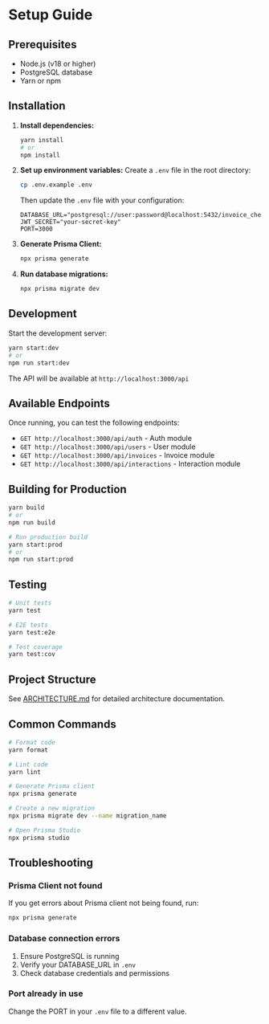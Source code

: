 # Setup Guide

## Prerequisites

- Node.js (v18 or higher)
- PostgreSQL database
- Yarn or npm

## Installation

1. **Install dependencies:**
   ```bash
   yarn install
   # or
   npm install
   ```

2. **Set up environment variables:**
   Create a `.env` file in the root directory:
   ```bash
   cp .env.example .env
   ```
   
   Then update the `.env` file with your configuration:
   ```env
   DATABASE_URL="postgresql://user:password@localhost:5432/invoice_check"
   JWT_SECRET="your-secret-key"
   PORT=3000
   ```

3. **Generate Prisma Client:**
   ```bash
   npx prisma generate
   ```

4. **Run database migrations:**
   ```bash
   npx prisma migrate dev
   ```

## Development

Start the development server:
```bash
yarn start:dev
# or
npm run start:dev
```

The API will be available at `http://localhost:3000/api`

## Available Endpoints

Once running, you can test the following endpoints:

- `GET http://localhost:3000/api/auth` - Auth module
- `GET http://localhost:3000/api/users` - User module
- `GET http://localhost:3000/api/invoices` - Invoice module
- `GET http://localhost:3000/api/interactions` - Interaction module

## Building for Production

```bash
yarn build
# or
npm run build

# Run production build
yarn start:prod
# or
npm run start:prod
```

## Testing

```bash
# Unit tests
yarn test

# E2E tests
yarn test:e2e

# Test coverage
yarn test:cov
```

## Project Structure

See [ARCHITECTURE.md](./ARCHITECTURE.md) for detailed architecture documentation.

## Common Commands

```bash
# Format code
yarn format

# Lint code
yarn lint

# Generate Prisma client
npx prisma generate

# Create a new migration
npx prisma migrate dev --name migration_name

# Open Prisma Studio
npx prisma studio
```

## Troubleshooting

### Prisma Client not found
If you get errors about Prisma client not being found, run:
```bash
npx prisma generate
```

### Database connection errors
1. Ensure PostgreSQL is running
2. Verify your DATABASE_URL in `.env`
3. Check database credentials and permissions

### Port already in use
Change the PORT in your `.env` file to a different value.

